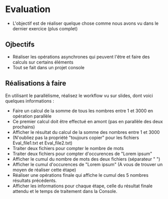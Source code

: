 # Evaluation
- L'objectif est de réaliser quelque chose comme nous avons vu dans le dernier exercice (plus complet)

## Ojbectifs
- Réaliser les opérations asynchrones qui peuvent l'être et faire des calculs sur certains éléments
- Tout se fait dans un projet console

## Réalisations à faire
En utilisant le parallélisme, réalisez le workflow vu sur slides, dont voici quelques informations : 
- Faire un calcul de la somme de tous les nombres entre 1 et 3000 en opération parallèle
- Ce premier calcul doit être effectué en amont (pas en parallèle des deux prochains)
- Afficher le résultat du calcul de la somme des nombres entre 1 et 3000
- (N'oubliez pas la propriété "toujours copier" pour les fichiers Eval_file1.txt et Eval_file2.txt)
- Traiter deux fichiers pour compter le nombre de mots
- Traiter deux fichiers pour compter d'occurences de "Lorem ipsum"
- Afficher le cumul du nombre de mots des deux fichiers (séparateur " ")
- Afficher le cumul d'occurences de "Lorem ipsum" (A vous de trouver un moyen de réaliser cette étape)
- Réaliser une opérations finale qui affiche le cumul des 5 nombres résultats précédents.
- Afficher les informations pour chaque étape, celle du résultat finale attendu et le temps de traitement dans la Console.